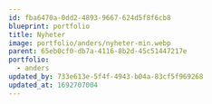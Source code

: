 ```yaml
---
id: fba6470a-0dd2-4893-9667-624d5f8f6cb8
blueprint: portfolio
title: Nyheter
image: portfolio/anders/nyheter-min.webp
parent: 65eb0cf0-db7a-4116-8b2d-45c51447217e
portfolio:
  - anders
updated_by: 733e613e-5f4f-4943-b04a-83cf5f969268
updated_at: 1692707004
---
```

